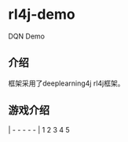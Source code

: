# rl4j-demo

DQN Demo

## 介绍
框架采用了deeplearning4j rl4j框架。

## 游戏介绍


| - - - - - |
  1 2 3 4 5 
  
  



